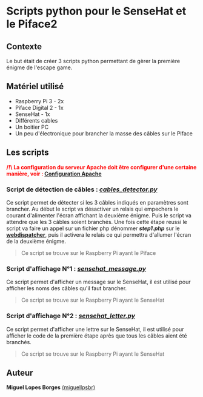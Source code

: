 # Scripts python pour le SenseHat et le Piface2

## Contexte

Le but était de créer 3 scripts python permettant de gèrer la première énigme de l'escape game.

## Matériel utilisé

- Raspberry Pi 3 - 2x
- Piface Digital 2 - 1x
- SenseHat - 1x
- Différents cables
- Un boitier PC
- Un peu d'électronique pour brancher la masse des câbles sur le Piface

## Les scripts

<aside style="color:red;font-weight:bold">/!\ La configuration du serveur Apache doit être configurer d'une certaine manière, voir : <a href="https://github.com/CFPTI/cm2018-escaperoom/blob/master/python/ApacheConfiguration.md">Configuration Apache</a></aside>

### Script de détection de câbles : [**_cables_detector.py_**](https://github.com/CFPTI/cm2018-escaperoom/blob/master/python/cables_detector.py)

Ce script permet de détecter si les 3 câbles indiqués en paramètres sont brancher. Au début le script va désactiver un relais qui empechera le courant d'alimenter l'écran affichant la deuxième énigme. Puis le script va attendre que les 3 câbles soient branchés. Une fois cette étape reussi le script va faire un appel sur un fichier php dénommer **_step1.php_** sur le [**webdispatcher**](https://github.com/CFPTI/cm2018-escaperoom/tree/master/webdispatcher), puis il activera le relais ce qui permettra d'allumer l'écran de la deuxième énigme.

> Ce script se trouve sur le Raspberry Pi ayant le Piface

### Script d'affichage N°1 : [**_sensehat_message.py_**](https://github.com/CFPTI/cm2018-escaperoom/blob/master/python/sensehat_message.py)

Ce script permet d'afficher un message sur le SenseHat, il est utilisé pour afficher les noms des câbles qu'il faut brancher.

> Ce script se trouve sur le Raspberry Pi ayant le SenseHat

### Script d'affichage N°2 : [**_sensehat_letter.py_**](https://github.com/CFPTI/cm2018-escaperoom/blob/master/python/sensehat_letter.py)

Ce script permet d'afficher une lettre sur le SenseHat, il est utilisé pour afficher le code de la première étape après que tous les câbles aient été branchés.

> Ce script se trouve sur le Raspberry Pi ayant le SenseHat

## Auteur

**Miguel Lopes Borges** [(miguellpsbr)](https://github.com/miguellpsbr)
